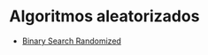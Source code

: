 # Algoritmos aleatorizados

- [Binary Search Randomized](../algoritmos_aleatorizados/binarysearchrandomized.cpp)
